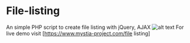 # File-listing
An simple PHP script to create file listing with jQuery, AJAX
![alt text](https://raw.githubusercontent.com/aomkirby123/file-listing/master/screenshot/Example.jpg)
For live demo visit [https://www.mystia-project.com/file listing]
